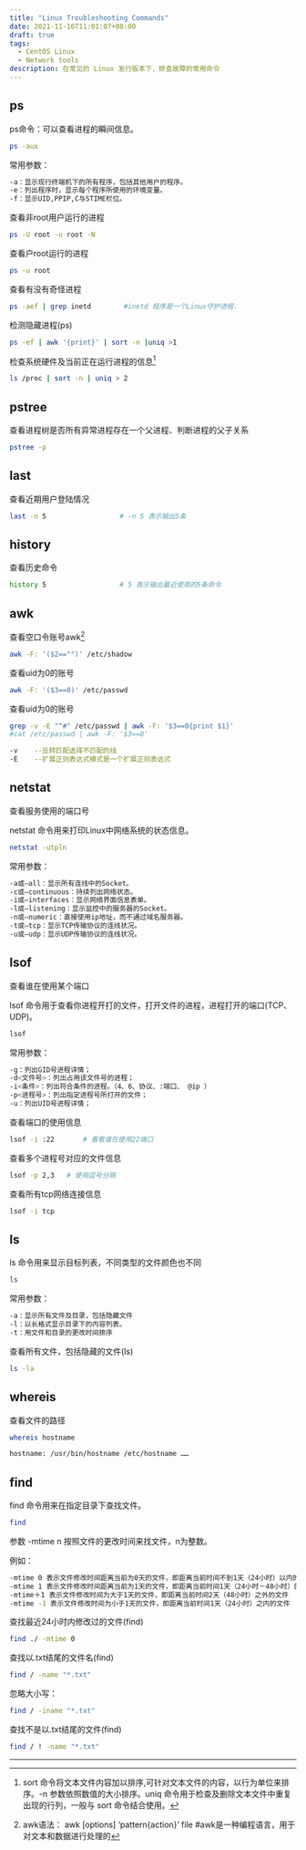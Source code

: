 ```yaml
---
title: "Linux Troubleshooting Commands"
date: 2021-11-16T11:01:07+08:00
draft: true
tags:
  - CentOS Linux
  - Network tools
description: 在常见的 Linux 发行版本下，排查故障的常用命令
---
```




## ps

ps命令：可以查看进程的瞬间信息。

```bash
ps -aux
```

常用参数：

```bash
-a：显示现行终端机下的所有程序，包括其他用户的程序。
-e：列出程序时，显示每个程序所使用的环境变量。
-f：显示UID,PPIP,C与STIME栏位。
```



查看非root用户运行的进程

```bash
ps -U root -u root -N
```

查看户root运行的进程

```bash
ps -u root
```

查看有没有奇怪进程

```bash
ps -aef | grep inetd        #inetd 程序是一个Linux守护进程.
```

检测隐藏进程(ps)

```bash
ps -ef | awk '{print}' | sort -n |uniq >1
```

检查系统硬件及当前正在运行进程的信息[^1]

```bash
ls /proc | sort -n | uniq > 2
```





## pstree

查看进程树是否所有异常进程存在一个父进程、判断进程的父子关系

```bash
pstree -p
```



## last

查看近期用户登陆情况

```bash
last -n 5                  # -n 5 表示输出5条
```

## history

查看历史命令

```bash
history 5                  # 5 表示输出最近使用的5条命令
```



## awk

查看空口令账号awk[^2]

```bash
awk -F: '($2=="")' /etc/shadow
```



查看uid为0的账号

```bash
awk -F: '($3==0)' /etc/passwd
```



查看uid为0的账号

```bash
grep -v -E "^#" /etc/passwd | awk -F: '$3==0{print $1}'
#cat /etc/passwd | awk -F: '$3==0'
```

```bash
-v    --反转匹配选择不匹配的线
-E    --扩展正则表达式模式是一个扩展正则表达式
```

## netstat

查看服务使用的端口号

netstat 命令用来打印Linux中网络系统的状态信息。

```bash
netstat -utpln
```

常用参数：

```bash
-a或–all：显示所有连线中的Socket。
-c或–continuous：持续列出网络状态。
-i或–interfaces：显示网络界面信息表单。
-l或–listening：显示监控中的服务器的Socket。
-n或–numeric：直接使用ip地址，而不通过域名服务器。
-t或–tcp：显示TCP传输协议的连线状况。
-u或–udp：显示UDP传输协议的连线状况。
```



## lsof

查看谁在使用某个端口

lsof 命令用于查看你进程开打的文件，打开文件的进程，进程打开的端口(TCP、UDP)。

```bash
lsof
```

常用参数：

```bash
-g：列出GID号进程详情；
-d<文件号>：列出占用该文件号的进程；
-i<条件>：列出符合条件的进程。（4、6、协议、:端口、 @ip ）
-p<进程号>：列出指定进程号所打开的文件；
-u：列出UID号进程详情；
```



查看端口的使用信息

```bash
lsof -i :22       # 看看谁在使用22端口
```

查看多个进程号对应的文件信息

```bash
lsof -p 2,3   # 使用逗号分隔 
```

查看所有tcp网络连接信息

```bash
lsof -i tcp
```



## ls

ls 命令用来显示目标列表，不同类型的文件颜色也不同

```bash
ls
```

常用参数：

```bash
-a：显示所有文件及目录，包括隐藏文件
-l：以长格式显示目录下的内容列表。
-t：用文件和目录的更改时间排序
```

查看所有文件，包括隐藏的文件(ls)

```bash
ls -la
```



## whereis

查看文件的路径

```bash
whereis hostname

hostname: /usr/bin/hostname /etc/hostname ……
```



## find

find 命令用来在指定目录下查找文件。

```bash
find
```

参数 -mtime n 按照文件的更改时间来找文件，n为整数。

例如：

```bash
-mtime 0 表示文件修改时间距离当前为0天的文件，即距离当前时间不到1天（24小时）以内的文件。
-mtime 1 表示文件修改时间距离当前为1天的文件，即距离当前时间1天（24小时－48小时）的文件。
-mtime＋1 表示文件修改时间为大于1天的文件，即距离当前时间2天（48小时）之外的文件
-mtime -1 表示文件修改时间为小于1天的文件，即距离当前时间1天（24小时）之内的文件
```

 

查找最近24小时内修改过的文件(find)

```bash
find ./ -mtime 0
```

查找以.txt结尾的文件名(find)

```bash
find / -name "*.txt"
```

忽略大小写：

```bash
find / -iname "*.txt"
```

查找不是以.txt结尾的文件(find)

```bash
find / ! -name "*.txt"
```



---



[^1]:sort 命令将文本文件内容加以排序,可针对文本文件的内容，以行为单位来排序。-n 参数依照数值的大小排序。uniq 命令用于检查及删除文本文件中重复出现的行列，一般与 sort 命令结合使用。
[^2]: awk语法： awk [options] ‘pattern{action}’ file    #awk是一种编程语言，用于对文本和数据进行处理的

 

 
